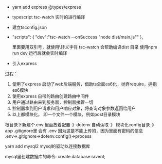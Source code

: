 - yarn add express @types/express

- typescript tsc-watch 实时的进行编译

- 建立tsconfig.json   

- "scripts": {
    "dev":"tsc-watch --onSuccess \"node dist/main.js\""
  },

  里面要用双引号，就使用\转义字符  tsc-watch 会帮助编译dist 目录
使用npm run dev  运行后就会实时编译

- 引入express


过程：
1. 使用了express 启动了web后端服务，借助ts全面es6化，抛弃require，拥抱es6模块
2. 使用express 自带的路由创建路由中间件
3. 用户通过路由来到服务器，控制器接管一切
4. 控制器拿到用户请求和用户响应对象，将查询对象参数返回给用户
5. 以上都模块化， 即一个文件一个模块，例如post目录模块

根目录下新建个.env 里面放着配置-》dotenv 自动读取-》 模块化config目录-》app
.gitignore里 会有  .env 因为这是不能上传的，因为里面有密码的信息
.env=>.gitignore=>dotenv.config()=>process

yarn add mysql2   mysql的驱动以连接数据库

  mysql里创建数据库的命令: create database ravent;